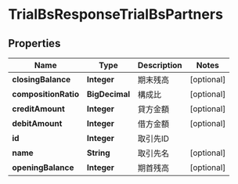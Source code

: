 

# TrialBsResponseTrialBsPartners

## Properties

Name | Type | Description | Notes
------------ | ------------- | ------------- | -------------
**closingBalance** | **Integer** | 期末残高 |  [optional]
**compositionRatio** | **BigDecimal** | 構成比 |  [optional]
**creditAmount** | **Integer** | 貸方金額 |  [optional]
**debitAmount** | **Integer** | 借方金額 |  [optional]
**id** | **Integer** | 取引先ID | 
**name** | **String** | 取引先名 |  [optional]
**openingBalance** | **Integer** | 期首残高 |  [optional]



